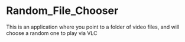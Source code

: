 Random_File_Chooser
===================

This is an application where you point to a folder of video files, and will choose a random one to play via VLC

